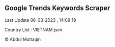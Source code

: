 

## Google Trends Keywords Scraper 
 
Last Update 06-03-2023 , 14:09:19

Country List :
VIETNAM.json



© Abdul Muttaqin 
